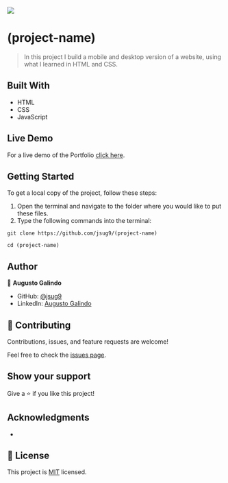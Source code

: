 ![](https://img.shields.io/badge/Microverse-blueviolet)

# (project-name)

> In this project I build a mobile and desktop version of a website, using what I learned in HTML and CSS.

## Built With

- HTML
- CSS
- JavaScript

## Live Demo

For a live demo of the Portfolio [click here](https://jsug9.github.io/(project-name)/).

## Getting Started

To get a local copy of the project, follow these steps: 
1. Open the terminal and navigate to the folder where you would like to put these files.
2. Type the following commands into the terminal: 
 ```
 git clone https://github.com/jsug9/(project-name)
 ```
 ```
 cd (project-name)
 ```

## Author

👤 **Augusto Galindo**

- GitHub: [@jsug9](https://github.com/jsug9)
- LinkedIn: [Augusto Galindo](https://www.linkedin.com/in/augustogalindo/)

## 🤝 Contributing

Contributions, issues, and feature requests are welcome!

Feel free to check the [issues page](https://github.com/jsug9/(project-name)/issues).
## Show your support

Give a ⭐️ if you like this project!

## Acknowledgments

- 

## 📝 License

This project is [MIT](./LICENSE) licensed.